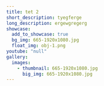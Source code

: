 ```yaml
---
title: tet 2
short_description: tyegferge
long_description: ergewgregerg
showcase:
  add_to_showcase: true
  bg_img: 665-1920x1080.jpg
  float_img: obj-1.png
youtube: "null"
gallery:
  images:
    - thumbnail: 665-1920x1080.jpg
      big_img: 665-1920x1080.jpg
---
```

